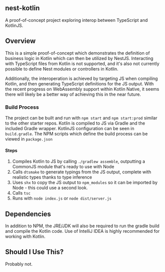 ## nest-kotlin

A proof-of-concept project exploring interop between TypeScript and KotlinJS.

## Overview

This is a simple proof-of-concept which demonstrates the definition of business logic in Kotlin which can then be utilized by NestJS. Interacting with TypeScript files from Kotlin is not supported, and it's also not currently possible to define Nest modules or controllers in Kotlin.

Additionally, the interoperation is achieved by targeting JS when compiling Kotlin, and then generating TypeScript definitions for the JS output. With the recent progress on WebAssembly support within Kotlin Native, it seems there will likely be a better way of achieving this in the near future. 

### Build Process
The project can be built and run with `npm start` and `npm start:prod` similar to the other starter repos. Kotlin is compiled to JS via Gradle and the included Gradle wrapper. KotlinJS configuration can be seen in `build.gradle`. The NPM scripts which define the build process can be viewed in `package.json`

#### Steps
1. Compiles Kotlin to JS by calling `./gradlew assemble`, outputting a CommonJS module that's ready to use with Node
2. Calls `dtsmake` to generate typings from the JS output, complete with realistic types thanks to type inference
3. Uses `shx` to copy the JS output to `npm_modules` so it can be imported by Node - this could use a second look.
4. Calls `tsc`
5. Runs with `node index.js` or `node dist/server.js`

## Dependencies

In addition to NPM, the JRE/JDK will also be required to run the gradle build and compile the Kotlin code. Use of IntelliJ IDEA is highly recommended for working with Kotlin. 


## Should I Use This?

Probably not. 